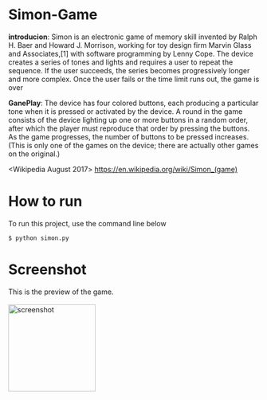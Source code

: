 # Simon-Game
<strong>introducion</strong>: Simon is an electronic game of memory skill invented by Ralph H. Baer and Howard J. Morrison, working for toy design firm Marvin Glass and Associates,[1] with software programming by Lenny Cope. 
The device creates a series of tones and lights and requires a user to repeat the sequence. 
If the user succeeds, the series becomes progressively longer and more complex. Once the user fails or the time limit runs out, the game is over

<strong>GanePlay</strong>: The device has four colored buttons, each producing a particular tone when it is pressed or activated by the device. A round in the game consists of the device lighting up one or more buttons in a random order, after which the player must reproduce that order by pressing the buttons. As the game progresses, the number of buttons to be pressed increases. 
(This is only one of the games on the device; there are actually other games on the original.)

<Wikipedia August 2017>
<https://en.wikipedia.org/wiki/Simon_(game)>

# How to run
To run this project, use the command line below
```
$ python simon.py
```

# Screenshot
This is the preview of the game.<br><br>
<img width="175" alt="screenshot" src="https://user-images.githubusercontent.com/69473375/133963004-2a41dd0c-e588-4d1c-b98f-56661a2d877e.PNG">



